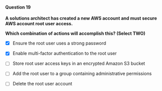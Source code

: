 #### Question  19


**A solutions architect has created a new AWS account and must secure AWS account root user access.**


**Which combination of actions will accomplish this? (Select TWO)**


- [x] Ensure the root user uses a strong password


- [x] Enable multi-factor authentication to the root user


- [ ] Store root user access keys in an encrypted Amazon S3 bucket


- [ ] Add the root user to a group containing administrative permissions


- [ ] Delete the root user account

